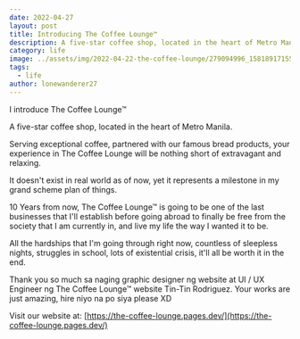 ```yaml
---
date: 2022-04-27 
layout: post
title: Introducing The Coffee Lounge™
description: A five-star coffee shop, located in the heart of Metro Manila.
category: life
image: ../assets/img/2022-04-22-the-coffee-lounge/279094996_1581891715529535_8867864137325537511_n.jpg
tags:
  - life
author: lonewanderer27
---
```


I introduce The Coffee Lounge™

A five-star coffee shop, located in the heart of Metro Manila.

Serving exceptional coffee, partnered with our famous bread products, your experience in The Coffee Lounge will be nothing short of extravagant and relaxing.

It doesn't exist in real world as of now, yet it represents a milestone in my grand scheme plan of things.

10 Years from now, The Coffee Lounge™ is going to be one of the last businesses that I'll establish before going abroad to finally be free from the society that I am currently in, and live my life the way I wanted it to be.

All the hardships that I'm going through right now, countless of sleepless nights, struggles in school, lots of existential crisis, it'll all be worth it in the end.

Thank you so much sa naging graphic designer ng website at UI / UX Engineer ng The Coffee Lounge™ website Tin-Tin Rodriguez. Your works are just amazing, hire niyo na po siya please XD

Visit our website at:  [https://the-coffee-lounge.pages.dev/](https://the-coffee-lounge.pages.dev/)